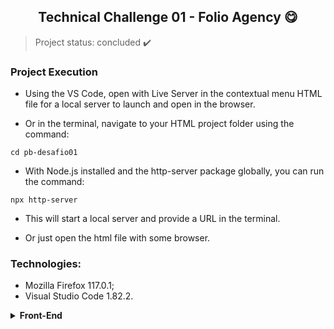 <h2 align="center">Technical Challenge 01 - Folio Agency 😋</h2>

> Project status: concluded ✔️

<h3 <h1 align="left">Project Execution</h3>

- Using the VS Code, open with Live Server in the contextual menu HTML file for a local server to launch and open in the browser.

- Or in the terminal, navigate to your HTML project folder using the command:

```
cd pb-desafio01
```

- With Node.js installed and the http-server package globally, you can run the command:

```
npx http-server
```

- This will start a local server and provide a URL in the terminal.

- Or just open the html file with some browser.

### Technologies:
  - Mozilla Firefox 117.0.1;
  - Visual Studio Code 1.82.2.

<details>
  <summary><b>Front-End</b></summary>
    <p>

| **Category** | **Technologies** |
| - | - |
**Frontend** | ![HTML](https://img.shields.io/static/v1?label=&message=HTML&color=E34F26&logo=html5&logoColor=FFFFFF) ![CSS3](https://img.shields.io/static/v1?label=&message=CSS3&color=1572B6&logo=css3&logoColor=FFFFFF) 
